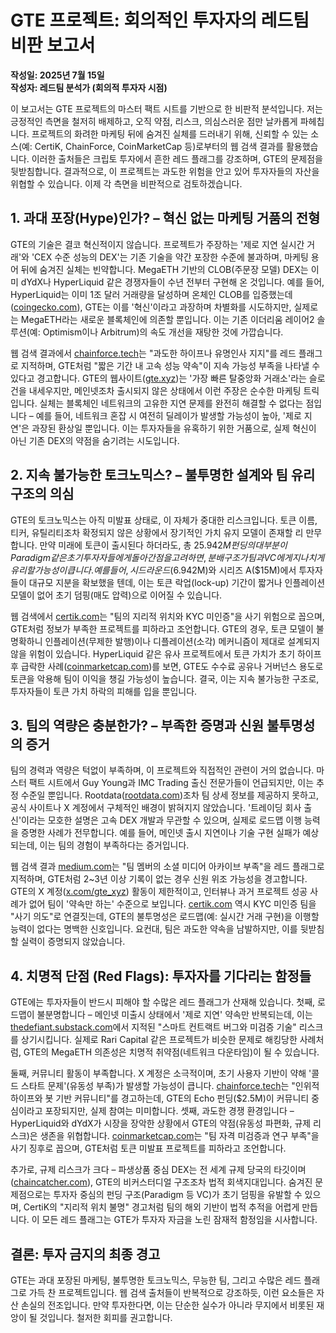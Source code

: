 # GTE 프로젝트: 회의적인 투자자의 레드팀 비판 보고서

**작성일: 2025년 7월 15일**  
**작성자: 레드팀 분석가 (회의적 투자자 시점)**  

이 보고서는 GTE 프로젝트의 마스터 팩트 시트를 기반으로 한 비판적 분석입니다. 저는 긍정적인 측면을 철저히 배제하고, 오직 약점, 리스크, 의심스러운 점만 날카롭게 파헤칩니다. 프로젝트의 화려한 마케팅 뒤에 숨겨진 실체를 드러내기 위해, 신뢰할 수 있는 소스(예: CertiK, ChainForce, CoinMarketCap 등)로부터의 웹 검색 결과를 활용했습니다. 이러한 출처들은 크립토 투자에서 흔한 레드 플래그를 강조하며, GTE의 문제점을 뒷받침합니다. 결과적으로, 이 프로젝트는 과도한 위험을 안고 있어 투자자들의 자산을 위협할 수 있습니다. 이제 각 측면을 비판적으로 검토하겠습니다.

## 1. 과대 포장(Hype)인가? – 혁신 없는 마케팅 거품의 전형
GTE의 기술은 결코 혁신적이지 않습니다. 프로젝트가 주장하는 '제로 지연 실시간 거래'와 'CEX 수준 성능의 DEX'는 기존 기술을 약간 포장한 수준에 불과하며, 마케팅 용어 뒤에 숨겨진 실체는 빈약합니다. MegaETH 기반의 CLOB(주문장 모델) DEX는 이미 dYdX나 HyperLiquid 같은 경쟁자들이 수년 전부터 구현해 온 것입니다. 예를 들어, HyperLiquid는 이미 1조 달러 거래량을 달성하며 온체인 CLOB를 입증했는데([coingecko.com](https://www.coingecko.com/learn/what-is-a-decentralized-crypto-exchange-dex)), GTE는 이를 '혁신'이라고 과장하며 차별화를 시도하지만, 실제로는 MegaETH라는 새로운 블록체인에 의존할 뿐입니다. 이는 기존 이더리움 레이어2 솔루션(예: Optimism이나 Arbitrum)의 속도 개선을 재탕한 것에 가깝습니다.

웹 검색 결과에서 [chainforce.tech](https://chainforce.tech/learn-tokenomics/red-flags-in-tokenomics/)는 "과도한 하이프나 유명인사 지지"를 레드 플래그로 지적하며, GTE처럼 "짧은 기간 내 고속 성능 약속"이 지속 가능성 부족을 나타낼 수 있다고 경고합니다. GTE의 웹사이트([gte.xyz](https://www.gte.xyz/))는 '가장 빠른 탈중앙화 거래소'라는 슬로건을 내세우지만, 메인넷조차 출시되지 않은 상태에서 이런 주장은 순수한 마케팅 트릭입니다. 실체는 블록체인 네트워크의 고유한 지연 문제를 완전히 해결할 수 없다는 점입니다 – 예를 들어, 네트워크 혼잡 시 여전히 딜레이가 발생할 가능성이 높아, '제로 지연'은 과장된 환상일 뿐입니다. 이는 투자자들을 유혹하기 위한 거품으로, 실제 혁신이 아닌 기존 DEX의 약점을 숨기려는 시도입니다.

## 2. 지속 불가능한 토크노믹스? – 불투명한 설계와 팀 유리 구조의 의심
GTE의 토크노믹스는 아직 미발표 상태로, 이 자체가 중대한 리스크입니다. 토큰 이름, 티커, 유틸리티조차 확정되지 않은 상황에서 장기적인 가치 유지 모델이 존재할 리 만무합니다. 만약 미래에 토큰이 출시된다 하더라도, 총 $25.942M 펀딩의 대부분이 Paradigm 같은 초기 투자자들에게 돌아간 점을 고려하면, 분배 구조가 팀과 VC에게 지나치게 유리할 가능성이 큽니다. 예를 들어, 시드 라운드($6.942M)와 시리즈 A($15M)에서 투자자들이 대규모 지분을 확보했을 텐데, 이는 토큰 락업(lock-up) 기간이 짧거나 인플레이션 모델이 없어 초기 덤핑(매도 압력)으로 이어질 수 있습니다.

웹 검색에서 [certik.com](https://www.certik.com/resources/blog/4ejWP3o4MJhW0o5AMtlRXo-5-definitive-red-flags-in-crypto-investment)는 "팀의 지리적 위치와 KYC 미인증"을 사기 위험으로 꼽으며, GTE처럼 정보가 부족한 프로젝트를 피하라고 조언합니다. GTE의 경우, 토큰 모델이 불명확하니 인플레이션(무제한 발행)이나 디플레이션(소각) 메커니즘이 제대로 설계되지 않을 위험이 있습니다. HyperLiquid 같은 유사 프로젝트에서 토큰 가치가 초기 하이프 후 급락한 사례([coinmarketcap.com](https://coinmarketcap.com/academy/article/210247d1-3891-4d2b-a796-bf713c41ab83))를 보면, GTE도 수수료 공유나 거버넌스 용도로 토큰을 악용해 팀이 이익을 챙길 가능성이 높습니다. 결국, 이는 지속 불가능한 구조로, 투자자들이 토큰 가치 하락의 피해를 입을 뿐입니다.

## 3. 팀의 역량은 충분한가? – 부족한 증명과 신원 불투명성의 증거
팀의 경력과 역량은 턱없이 부족하며, 이 프로젝트와 직접적인 관련이 거의 없습니다. 마스터 팩트 시트에서 Guy Young과 IMC Trading 출신 전문가들이 언급되지만, 이는 추정 수준일 뿐입니다. Rootdata([rootdata.com](https://www.rootdata.com/Projects/detail/GTE?k=MTQ4ODc=))조차 팀 상세 정보를 제공하지 못하고, 공식 사이트나 X 계정에서 구체적인 배경이 밝혀지지 않았습니다. '트레이딩 회사 출신'이라는 모호한 설명은 고속 DEX 개발과 무관할 수 있으며, 실제로 로드맵 이행 능력을 증명한 사례가 전무합니다. 예를 들어, 메인넷 출시 지연이나 기술 구현 실패가 예상되는데, 이는 팀의 경험이 부족하다는 증거입니다.

웹 검색 결과 [medium.com](https://medium.com/coinmonks/cryptocurrency-and-blockchain-red-flags-e0ba71885136)는 "팀 멤버의 소셜 미디어 아카이브 부족"을 레드 플래그로 지적하며, GTE처럼 2~3년 이상 기록이 없는 경우 신원 위조 가능성을 경고합니다. GTE의 X 계정([x.com/gte_xyz](https://x.com/gte_xyz/)) 활동이 제한적이고, 인터뷰나 과거 프로젝트 성공 사례가 없어 팀이 '약속만 하는' 수준으로 보입니다. [certik.com](https://www.certik.com/resources/blog/4ejWP3o4MJhW0o5AMtlRXo-5-definitive-red-flags-in-crypto-investment) 역시 KYC 미인증 팀을 "사기 의도"로 연결짓는데, GTE의 불투명성은 로드맵(예: 실시간 거래 구현)을 이행할 능력이 없다는 명백한 신호입니다. 요컨대, 팀은 과도한 약속을 남발하지만, 이를 뒷받침할 실력이 증명되지 않았습니다.

## 4. 치명적 단점 (Red Flags): 투자자를 기다리는 함정들
GTE에는 투자자들이 반드시 피해야 할 수많은 레드 플래그가 산재해 있습니다. 첫째, 로드맵이 불분명합니다 – 메인넷 미출시 상태에서 '제로 지연' 약속만 반복되는데, 이는 [thedefiant.substack.com](https://thedefiant.substack.com/p/-red-flag-alert-a-framework-for-vetting)에서 지적된 "스마트 컨트랙트 버그와 미검증 기술" 리스크를 상기시킵니다. 실제로 Rari Capital 같은 프로젝트가 비슷한 문제로 해킹당한 사례처럼, GTE의 MegaETH 의존성은 치명적 취약점(네트워크 다운타임)이 될 수 있습니다.

둘째, 커뮤니티 활동이 부족합니다. X 계정은 소극적이며, 초기 사용자 기반이 약해 '콜드 스타트 문제'(유동성 부족)가 발생할 가능성이 큽니다. [chainforce.tech](https://chainforce.tech/learn-tokenomics/red-flags-in-tokenomics/)는 "인위적 하이프와 봇 기반 커뮤니티"를 경고하는데, GTE의 Echo 펀딩($2.5M)이 커뮤니티 중심이라고 포장되지만, 실제 참여는 미미합니다. 셋째, 과도한 경쟁 환경입니다 – HyperLiquid와 dYdX가 시장을 장악한 상황에서 GTE의 약점(유동성 파편화, 규제 리스크)은 생존을 위협합니다. [coinmarketcap.com](https://coinmarketcap.com/academy/article/210247d1-3891-4d2b-a796-bf713c41ab83)는 "팀 자격 미검증과 연구 부족"을 사기 징후로 꼽으며, GTE처럼 토큰 미발표 프로젝트를 피하라고 조언합니다.

추가로, 규제 리스크가 크다 – 파생상품 중심 DEX는 전 세계 규제 당국의 타깃이며([chaincatcher.com](https://www.chaincatcher.com/article/2187586)), GTE의 비커스터디얼 구조조차 법적 회색지대입니다. 숨겨진 문제점으로는 투자자 중심의 펀딩 구조(Paradigm 등 VC)가 초기 덤핑을 유발할 수 있으며, CertiK의 "지리적 위치 불명" 경고처럼 팀의 해외 기반이 법적 추적을 어렵게 만듭니다. 이 모든 레드 플래그는 GTE가 투자자 자금을 노린 잠재적 함정임을 시사합니다.

## 결론: 투자 금지의 최종 경고
GTE는 과대 포장된 마케팅, 불투명한 토크노믹스, 무능한 팀, 그리고 수많은 레드 플래그로 가득 찬 프로젝트입니다. 웹 검색 출처들이 반복적으로 강조하듯, 이런 요소들은 자산 손실의 전조입니다. 만약 투자한다면, 이는 단순한 실수가 아니라 무지에서 비롯된 재앙이 될 것입니다. 철저한 회피를 권고합니다.